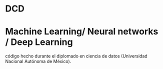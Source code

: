 # DCD
# Machine Learning/ Neural networks / Deep Learning
código hecho durante el diplomado en ciencia de datos (Universidad Nacional Autónoma de México).
